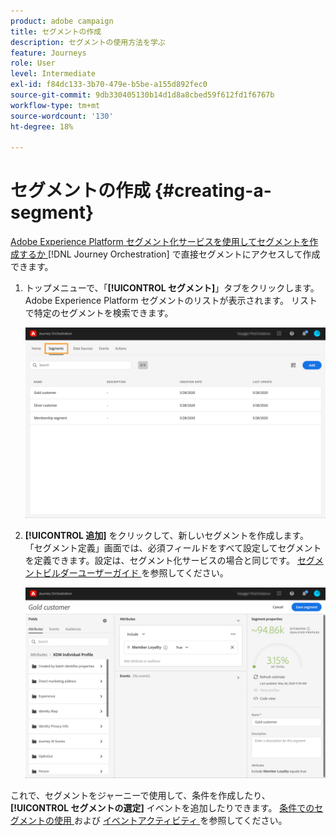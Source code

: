 ```yaml
---
product: adobe campaign
title: セグメントの作成
description: セグメントの使用方法を学ぶ
feature: Journeys
role: User
level: Intermediate
exl-id: f84dc133-3b70-479e-b5be-a155d892fec0
source-git-commit: 9db330405130b14d1d8a8cbed59f612fd1f6767b
workflow-type: tm+mt
source-wordcount: '130'
ht-degree: 18%

---
```


# セグメントの作成 {#creating-a-segment}

[Adobe Experience Platform セグメント化サービスを使用してセグメントを作成するか ](https://experienceleague.adobe.com/docs/experience-platform/segmentation/home.html?lang=ja)[!DNL Journey Orchestration] で直接セグメントにアクセスして作成できます。

1. トップメニューで、「**[!UICONTROL セグメント]**」タブをクリックします。 Adobe Experience Platform セグメントのリストが表示されます。 リストで特定のセグメントを検索できます。

   ![](../assets/segment1.png)

1. **[!UICONTROL 追加]** をクリックして、新しいセグメントを作成します。 「セグメント定義」画面では、必須フィールドをすべて設定してセグメントを定義できます。設定は、セグメント化サービスの場合と同じです。 [ セグメントビルダーユーザーガイド ](https://experienceleague.adobe.com/docs/experience-platform/segmentation/ui/overview.html?lang=ja) を参照してください。

   ![](../assets/segment2.png)

これで、セグメントをジャーニーで使用して、条件を作成したり、**[!UICONTROL セグメントの選定]** イベントを追加したりできます。 [ 条件でのセグメントの使用 ](../segment/using-a-segment.md) および [ イベントアクティビティ ](../building-journeys/segment-qualification-events.md) を参照してください。
